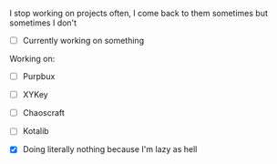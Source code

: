 I stop working on projects often, I come back to them sometimes but sometimes I don't

- [ ] Currently working on something

Working on:

- [ ] Purpbux
- [ ] XYKey
- [ ] Chaoscraft
- [ ] Kotalib

- [X] Doing literally nothing because I'm lazy as hell
